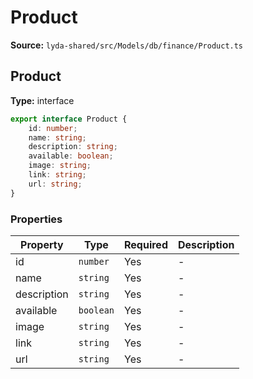 # Product

**Source:** `lyda-shared/src/Models/db/finance/Product.ts`

## Product

**Type:** interface

```typescript
export interface Product {
    id: number;
    name: string;
    description: string;
    available: boolean;
    image: string;
    link: string;
    url: string;
}
```

### Properties

| Property | Type | Required | Description |
|----------|------|----------|-------------|
| id | `number` | Yes | - |
| name | `string` | Yes | - |
| description | `string` | Yes | - |
| available | `boolean` | Yes | - |
| image | `string` | Yes | - |
| link | `string` | Yes | - |
| url | `string` | Yes | - |

